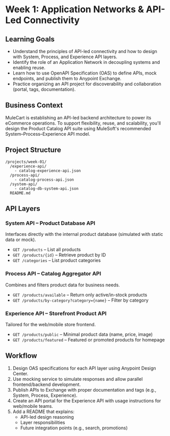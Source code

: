 # Week 1: Application Networks & API-Led Connectivity

## Learning Goals
- Understand the principles of API-led connectivity and how to design with System, Process, and Experience API layers.
- Identify the role of an Application Network in decoupling systems and enabling reuse.
- Learn how to use OpenAPI Specification (OAS) to define APIs, mock endpoints, and publish them to Anypoint Exchange.
- Practice organizing an API project for discoverability and collaboration (portal, tags, documentation).

## Business Context
MuleCart is establishing an API-led backend architecture to power its eCommerce operations. To support flexibility, reuse, and scalability, you'll design the Product Catalog API suite using MuleSoft's recommended System–Process–Experience API model.

## Project Structure
```
/projects/week-01/
  /experience-api/
    - catalog-experience-api.json
  /process-api/
    - catalog-process-api.json
  /system-api/
    - catalog-db-system-api.json
  README.md
```

## API Layers

### System API – Product Database API
Interfaces directly with the internal product database (simulated with static data or mock).
- `GET /products` – List all products
- `GET /products/{id}` – Retrieve product by ID
- `GET /categories` – List product categories

### Process API – Catalog Aggregator API
Combines and filters product data for business needs.
- `GET /products/available` – Return only active/in-stock products
- `GET /products/by-category?category={name}` – Filter by category

### Experience API – Storefront Product API
Tailored for the web/mobile store frontend.
- `GET /products/public` – Minimal product data (name, price, image)
- `GET /products/featured` – Featured or promoted products for homepage

## Workflow
1. Design OAS specifications for each API layer using Anypoint Design Center.
2. Use mocking service to simulate responses and allow parallel frontend/backend development.
3. Publish APIs to Exchange with proper documentation and tags (e.g., System, Process, Experience).
4. Create an API portal for the Experience API with usage instructions for web/mobile teams.
5. Add a README that explains:
    - API-led design reasoning
    - Layer responsibilities
    - Future integration points (e.g., search, promotions)